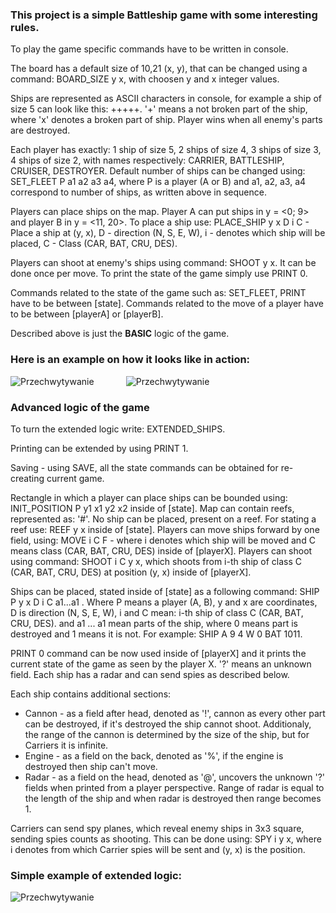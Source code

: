 <h3>This project is a simple Battleship game with some interesting rules.</h3>

To play the game specific commands have to be written in console.

The board has a default size of 10,21 (x, y), that can be changed using a command: BOARD_SIZE y x, with choosen y and x integer values.

Ships are represented as ASCII characters in console, for example a ship of size 5 can look like this: +++++. '+' means a not broken part of the ship, where 'x' denotes a broken part of ship. Player wins when all enemy's parts are destroyed. 

Each player has exactly: 1 ship of size 5, 2 ships of size 4, 3 ships of size 3, 4 ships of size 2, with names respectively: CARRIER, BATTLESHIP, CRUISER, DESTROYER. Default number of ships can be changed using: SET_FLEET P a1 a2 a3 a4, where P is a player (A or B) and a1, a2, a3, a4 correspond to number of ships, as written above in sequence.

Players can place ships on the map. Player A can put ships in y = <0; 9> and player B in y = <11, 20>.
To place a ship use: PLACE_SHIP y x D i C - Place a ship at (y, x), D - direction (N, S, E, W), i - denotes which ship will be placed, C - Class (CAR, BAT, CRU, DES).

Players can shoot at enemy's ships using command: SHOOT y x. It can be done once per move. 
To print the state of the game simply use PRINT 0.

Commands related to the state of the game such as: SET_FLEET, PRINT have to be between [state]. Commands related to the move of a player have to be between [playerA] or [playerB]. 

Described above is just the **BASIC** logic of the game. 
<h3>Here is an example on how it looks like in action:</h3>


![Przechwytywanie](https://user-images.githubusercontent.com/125133223/225187785-bfb39af5-d437-4e24-b512-ff9b0d40dce3.PNG) &nbsp; &nbsp; &nbsp; &nbsp; &nbsp; &nbsp; 
![Przechwytywanie](https://user-images.githubusercontent.com/125133223/225188502-a580fdb6-5a39-4f70-8f9d-7d365a0c0cd7.PNG)

<h3>Advanced logic of the game</h3>

To turn the extended logic write: EXTENDED_SHIPS.

Printing can be extended by using PRINT 1.

Saving - using SAVE, all the state commands can be obtained for re-creating current game.

Rectangle in which a player can place ships can be bounded using: INIT_POSITION P y1 x1 y2 x2 inside of [state].
Map can contain reefs, represented as: '#'. No ship can be placed, present on a reef. For stating a reef use: REEF y x inside of [state].
Players can move ships forward by one field, using: MOVE i C F - where i denotes which ship will be moved and C means class (CAR, BAT, CRU, DES) inside of [playerX].
Players can shoot using command: SHOOT i C y x, which shoots from i-th ship of class C (CAR, BAT, CRU, DES) at position (y, x) inside of [playerX].

Ships can be placed, stated inside of [state] as a following command: SHIP P y x D i C a1...a1 . Where P means a player (A, B), y and x are coordinates, D is direction (N, S, E, W), i and C mean: i-th ship of class C (CAR, BAT, CRU, DES). and a1 ... a1 mean parts of the ship, where 0 means part is destroyed and 1 means it is not.
For example: SHIP A 9 4 W 0 BAT 1011.


PRINT 0 command can be now used inside of [playerX] and it prints the current state of the game as seen by the player X. '?' means an unknown field. Each ship has a radar and can send spies as described below.

Each ship contains additional sections:
  - Cannon - as a field after head, denoted as '!', cannon as every other part can be destroyed, if it's destroyed the ship cannot shoot. Additionaly, the range of the cannon is determined by the size of the ship, but for Carriers it is infinite.
  - Engine - as a field on the back, denoted as '%', if the engine is destroyed then ship can't move.
  - Radar - as a field on the head, denoted as '@', uncovers the unknown '?' fields when printed from a player perspective. Range of radar is equal to the length of the ship and when radar is destroyed then range becomes 1.

Carriers can send spy planes, which reveal enemy ships in 3x3 square, sending spies counts as shooting. This can be done using: SPY i y x, where i denotes from which Carrier spies will be sent and (y, x) is the position.

<h3>Simple example of extended logic:</h3>

![Przechwytywanie](https://user-images.githubusercontent.com/125133223/225200808-f1ac091f-3611-4cfa-9a87-c2512d6b5738.PNG)
